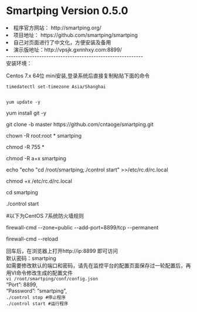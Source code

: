 # Smartping Version 0.5.0
<li>程序官方网站： http://smartping.org/</li>
<li>项目地址： https://github.com/smartping/smartping</li></li>
<li>自己对页面进行了中文化，方便安装及备用</li>
<li>演示版地址：http://vpsjk.gxnnhxy.com:8899/</li>
----------------------------------------------------------
<br>安装环境：</br>
<p>Centos 7.x 64位 mini安装,登录系统后直接复制粘贴下面的命令</br>
<p><code>timedatectl set-timezone Asia/Shanghai</br>
<p>yum update -y</code></br>
<p>yum install git -y</code></br>
<p>git clone -b master https://github.com/cntaoge/smartping.git</br>
<p>chown -R root:root * smartping</br>
<p>chmod -R 755 *</br>
<p>chmod -R a+x smartping</br>
<p>echo "echo "cd /root/smartping;./control start" >>/etc/rc.d/rc.local</br>
<p>chmod +x /etc/rc.d/rc.local</br>
<p>cd smartping</br>
<p>./control start</br>
<p>#以下为CentOS 7系统防火墙规则</br>
<p>firewall-cmd --zone=public --add-port=8899/tcp --permanent</br>
<p>firewall-cmd --reload</code></br>

回车后，在浏览器上打开http://ip:8899 即可访问</br>
默认密码：smartping</br>
如需要修改默认的端口和密码，请先在监控平台的配置页面保存过一轮配置后，再用VI命令修改生成的配置文件</br>
<code>vi /root/smartping/conf/config.json</code></br>
“Port”: 8899,</br>
“Password”: “smartping”,</br>
<code>./control stop #停止程序</code></br>
<code>./control start #运行程序</code></br>
